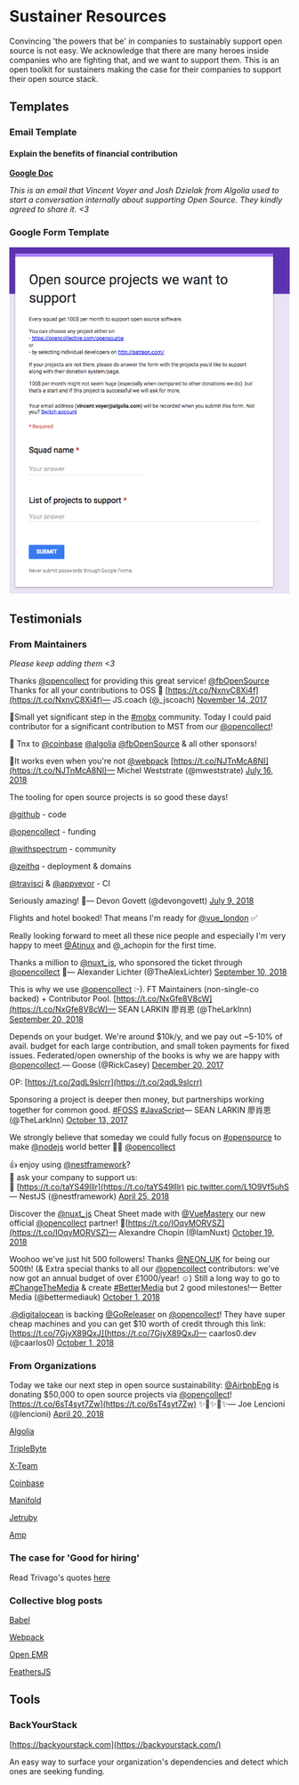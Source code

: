 # Sustainer Resources

Convincing 'the powers that be' in companies to sustainably support open source is not easy. We acknowledge that there are many heroes inside companies who are fighting that, and we want to support them. This is an open toolkit for sustainers making the case for their companies to support their open source stack.

## Templates

### Email Template

#### Explain the benefits of financial contribution

[**Google Doc**](https://docs.google.com/document/d/1yViQ4Qq9aqRMfoApTxaHXtG7DDhTFmcfmAencw8ereU/edit?usp=sharing)

_This is an email that Vincent Voyer and Josh Dzielak from Algolia used to start a conversation internally about supporting Open Source. They kindly agreed to share it. &lt;3_

### Google Form Template

![](../../.gitbook/assets/image_2_1_vsbdbs.png)

## Testimonials

### From Maintainers

_Please keep adding them &lt;3_

Thanks [@opencollect](https://twitter.com/opencollect?ref_src=twsrc%5Etfw) for providing this great service! [@fbOpenSource](https://twitter.com/fbOpenSource?ref_src=twsrc%5Etfw) Thanks for all your contributions to OSS 🙌 [https://t.co/NxnvC8Xi4f](https://t.co/NxnvC8Xi4f)— JS.coach \(@\_jscoach\) [November 14, 2017](https://twitter.com/_jscoach/status/930429575867355136?ref_src=twsrc%5Etfw)

💸Small yet significant step in the [\#mobx](https://twitter.com/hashtag/mobx?src=hash&ref_src=twsrc%5Etfw) community. Today I could paid contributor for a significant contribution to MST from our [@opencollect](https://twitter.com/opencollect?ref_src=twsrc%5Etfw)!  
  
👏 Tnx to [@coinbase](https://twitter.com/coinbase?ref_src=twsrc%5Etfw) [@algolia](https://twitter.com/algolia?ref_src=twsrc%5Etfw) [@fbOpenSource](https://twitter.com/fbOpenSource?ref_src=twsrc%5Etfw) & all other sponsors!  
  
🎉It works even when you're not [@webpack](https://twitter.com/webpack?ref_src=twsrc%5Etfw) [https://t.co/NJTnMcA8NI](https://t.co/NJTnMcA8NI)— Michel Weststrate \(@mweststrate\) [July 16, 2018](https://twitter.com/mweststrate/status/1018928640388730880?ref_src=twsrc%5Etfw)

The tooling for open source projects is so good these days!

[@github](https://twitter.com/github?ref_src=twsrc%5Etfw) - code

[@opencollect](https://twitter.com/opencollect?ref_src=twsrc%5Etfw) - funding

[@withspectrum](https://twitter.com/withspectrum?ref_src=twsrc%5Etfw) - community

[@zeithq](https://twitter.com/zeithq?ref_src=twsrc%5Etfw) - deployment & domains

[@travisci](https://twitter.com/travisci?ref_src=twsrc%5Etfw) & [@appveyor](https://twitter.com/appveyor?ref_src=twsrc%5Etfw) - CI  
  
Seriously amazing! 🙏— Devon Govett \(@devongovett\) [July 9, 2018](https://twitter.com/devongovett/status/1016415051190714368?ref_src=twsrc%5Etfw)

Flights and hotel booked! That means I'm ready for [@vue\_london](https://twitter.com/vue_london?ref_src=twsrc%5Etfw) ✅  
  
Really looking forward to meet all these nice people and especially I'm very happy to meet [@Atinux](https://twitter.com/Atinux?ref_src=twsrc%5Etfw) and @\_achopin for the first time.  
  
Thanks a million to [@nuxt\_js](https://twitter.com/nuxt_js?ref_src=twsrc%5Etfw), who sponsored the ticket through [@opencollect](https://twitter.com/opencollect?ref_src=twsrc%5Etfw) 🙏— Alexander Lichter \(@TheAlexLichter\) [September 10, 2018](https://twitter.com/TheAlexLichter/status/1039213736962220032?ref_src=twsrc%5Etfw)

This is why we use [@opencollect](https://twitter.com/opencollect?ref_src=twsrc%5Etfw) :-\). FT Maintainers \(non-single-co backed\) + Contributor Pool. [https://t.co/NxGfe8V8cW](https://t.co/NxGfe8V8cW)— SEAN LARKIN 廖肖恩 \(@TheLarkInn\) [September 20, 2018](https://twitter.com/TheLarkInn/status/1042906557149675520?ref_src=twsrc%5Etfw)

Depends on your budget. We're around $10k/y, and we pay out ~5-10% of avail. budget for each large contribution, and small token payments for fixed issues. Federated/open ownership of the books is why we are happy with [@opencollect](https://twitter.com/opencollect?ref_src=twsrc%5Etfw).— Goose \(@RickCasey\) [December 20, 2017](https://twitter.com/RickCasey/status/943381328329920512?ref_src=twsrc%5Etfw)

OP: [https://t.co/2qdL9slcrr](https://t.co/2qdL9slcrr)  
  
Sponsoring a project is deeper then money, but partnerships working together for common good. [\#FOSS](https://twitter.com/hashtag/FOSS?src=hash&ref_src=twsrc%5Etfw) [\#JavaScript](https://twitter.com/hashtag/JavaScript?src=hash&ref_src=twsrc%5Etfw)— SEAN LARKIN 廖肖恩 \(@TheLarkInn\) [October 13, 2017](https://twitter.com/TheLarkInn/status/918924376157777920?ref_src=twsrc%5Etfw)

We strongly believe that someday we could fully focus on [\#opensource](https://twitter.com/hashtag/opensource?src=hash&ref_src=twsrc%5Etfw) to make [@nodejs](https://twitter.com/nodejs?ref_src=twsrc%5Etfw) world better 🚀🔥 [@opencollect](https://twitter.com/opencollect?ref_src=twsrc%5Etfw)  
  
👍 enjoy using [@nestframework](https://twitter.com/nestframework?ref_src=twsrc%5Etfw)?  
🙌 ask your company to support us:  
🎁 [https://t.co/taYS49lllr](https://t.co/taYS49lllr) [pic.twitter.com/L1O9Vf5uhS](https://t.co/L1O9Vf5uhS)— NestJS \(@nestframework\) [April 25, 2018](https://twitter.com/nestframework/status/989207884700553221?ref_src=twsrc%5Etfw)

Discover the [@nuxt\_js](https://twitter.com/nuxt_js?ref_src=twsrc%5Etfw) Cheat Sheet made with [@VueMastery](https://twitter.com/VueMastery?ref_src=twsrc%5Etfw) our new official [@opencollect](https://twitter.com/opencollect?ref_src=twsrc%5Etfw) partner! 🙌[https://t.co/IOqvMORVSZ](https://t.co/IOqvMORVSZ)— Alexandre Chopin \(@IamNuxt\) [October 19, 2018](https://twitter.com/IamNuxt/status/1053207932811333634?ref_src=twsrc%5Etfw)

Woohoo we've just hit 500 followers! Thanks [@NEON\_UK](https://twitter.com/NEON_UK?ref_src=twsrc%5Etfw) for being our 500th! \(& Extra special thanks to all our [@opencollect](https://twitter.com/opencollect?ref_src=twsrc%5Etfw) contributors: we've now got an annual budget of over £1000/year! ☺️\) Still a long way to go to [\#ChangeTheMedia](https://twitter.com/hashtag/ChangeTheMedia?src=hash&ref_src=twsrc%5Etfw) & create [\#BetterMedia](https://twitter.com/hashtag/BetterMedia?src=hash&ref_src=twsrc%5Etfw) but 2 good milestones!— Better Media \(@bettermediauk\) [October 1, 2018](https://twitter.com/bettermediauk/status/1046757512769351680?ref_src=twsrc%5Etfw)

.[@digitalocean](https://twitter.com/digitalocean?ref_src=twsrc%5Etfw) is backing [@GoReleaser](https://twitter.com/GoReleaser?ref_src=twsrc%5Etfw) on [@opencollect](https://twitter.com/opencollect?ref_src=twsrc%5Etfw)! They have super cheap machines and you can get $10 worth of credit through this link: [https://t.co/7GjyX89QxJ](https://t.co/7GjyX89QxJ)— caarlos0.dev \(@caarlos0\) [October 1, 2018](https://twitter.com/caarlos0/status/1046750313234018306?ref_src=twsrc%5Etfw)

### From Organizations

Today we take our next step in open source sustainability: [@AirbnbEng](https://twitter.com/AirbnbEng?ref_src=twsrc%5Etfw) is donating $50,000 to open source projects via [@opencollect](https://twitter.com/opencollect?ref_src=twsrc%5Etfw)! [https://t.co/6sT4syt7Zw](https://t.co/6sT4syt7Zw) ✨🌟✨🌟✨— Joe Lencioni \(@lencioni\) [April 20, 2018](https://twitter.com/lencioni/status/987365254731476992?ref_src=twsrc%5Etfw)

[Algolia](https://blog.algolia.com/supporting-open-source-projects/)

[TripleByte](https://triplebyte.com/blog/we-re-creating-a-new-source-of-revenue-open-source-software)

[X-Team](https://hackernoon.com/how-webpack-raised-15-000-in-3-months-and-the-future-of-open-source-cb2c9f68fffa)

[Coinbase](https://engineering.coinbase.com/coinbase-open-source-fund-may-june-update-9f6fef200b04)

[Manifold](https://blog.manifold.co/manifold-update-human-peter-ef15771feae0)

[Jetruby](https://expertise.jetruby.com/why-your-it-business-should-support-open-source-658c4b7e650d?gi=5ecf81bfc295)

[Amp](https://amphtml.wordpress.com/2018/01/05/supporting-open-source-sustainability/)

### The case for 'Good for hiring'

Read Trivago's quotes [here](https://medium.com/webpack/trivago-sponsors-webpack-for-second-year-bfe6ca2f0702)

### Collective blog posts

[Babel](https://babeljs.io/blog/2018/07/16/announcing-babels-new-partnership-with-trivago)

[Webpack](https://medium.com/webpack/trivago-sponsors-webpack-for-second-year-bfe6ca2f0702)

[Open EMR](https://www.open-emr.org/blog/accepting-donations-on-opencollective/)

[FeathersJS](https://blog.feathersjs.com/flying-into-2018-13bda623f089)

## Tools

### BackYourStack

[https://backyourstack.com](https://backyourstack.com/)

An easy way to surface your organization's dependencies and detect which ones are seeking funding.

